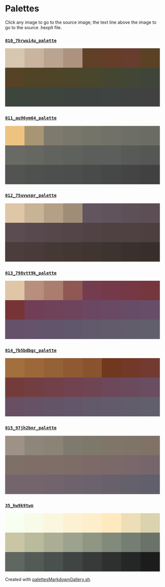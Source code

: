# Palettes

Click any image to go to the source image; the text line above the image to go to the source .hexplt file.

### [`010_7hrwui4u_palette`](010_7hrwui4u_palette.hexplt)

[ ![010_7hrwui4u_palette.png](010_7hrwui4u_palette.png) ](010_7hrwui4u_palette.png)

### [`011_au96ym64_palette`](011_au96ym64_palette.hexplt)

[ ![011_au96ym64_palette.png](011_au96ym64_palette.png) ](011_au96ym64_palette.png)

### [`012_75uvwspr_palette`](012_75uvwspr_palette.hexplt)

[ ![012_75uvwspr_palette.png](012_75uvwspr_palette.png) ](012_75uvwspr_palette.png)

### [`013_798vtt9k_palette`](013_798vtt9k_palette.hexplt)

[ ![013_798vtt9k_palette.png](013_798vtt9k_palette.png) ](013_798vtt9k_palette.png)

### [`014_7b5bdbgc_palette`](014_7b5bdbgc_palette.hexplt)

[ ![014_7b5bdbgc_palette.png](014_7b5bdbgc_palette.png) ](014_7b5bdbgc_palette.png)

### [`015_97jh2bnr_palette`](015_97jh2bnr_palette.hexplt)

[ ![015_97jh2bnr_palette.png](015_97jh2bnr_palette.png) ](015_97jh2bnr_palette.png)

### [`35_hw9k9twn`](35_hw9k9twn.hexplt)

[ ![35_hw9k9twn.png](35_hw9k9twn.png) ](35_hw9k9twn.png)

Created with [palettesMarkdownGallery.sh](https://github.com/earthbound19/_ebDev/blob/master/scripts/imgAndVideo/palettesMarkdownGallery.sh).